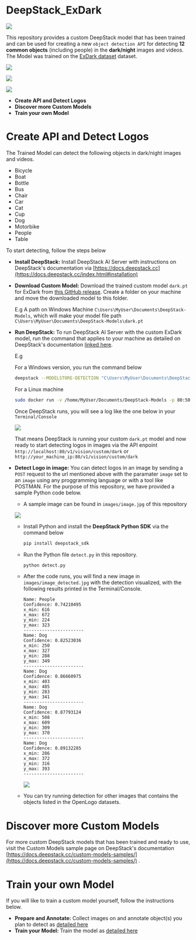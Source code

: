 # DeepStack_ExDark

![](images/1.jpg)

This repository provides a custom DeepStack model that has been trained and can be used for creating a new `object detection API` for detecting **12 common objects** (including people) in the **dark/night** images and videos. The Model was trained on the [ExDark dataset](https://github.com/cs-chan/Exclusively-Dark-Image-Dataset) dataset.


![](images/2.jpg)

![](images/3.jpg)

![](images/4.jpg)

- **Create API and Detect Logos**
- **Discover more Custom Models**
- **Train your own Model**



# Create API and Detect Logos

The Trained Model can detect the following objects in dark/night images and videos. 

- Bicycle
- Boat
- Bottle
- Bus
- Chair
- Car
- Cat
- Cup 
- Dog
- Motorbike
- People
- Table

To start detecting, follow the steps below

- **Install DeepStack:** Install DeepStack AI Server with instructions on DeepStack's documentation via [https://docs.deepstack.cc](https://docs.deepstack.cc/index.html#installation)
- **Download Custom Model:** Download the trained custom model `dark.pt` for ExDark from  [this GitHub release](https://github.com/OlafenwaMoses/DeepStack_ExDark/releases/tag/v1). Create a folder on your machine and move the downloaded model to this folder.

    E.g A path on Windows Machine `C\Users\MyUser\Documents\DeepStack-Models`, which will make your model file path `C\Users\MyUser\Documents\DeepStack-Models\dark.pt`

- **Run DeepStack:** To run DeepStack AI Server with the custom ExDark model, run the command that applies to your machine as detailed on DeepStack's documentation [linked here](https://docs.deepstack.cc/custom-models/deployment/index.html#starting-deepstack).

    E.g

    For a Windows version, you run the command below
    ```bash
    deepstack --MODELSTORE-DETECTION "C\Users\MyUser\Documents\DeepStack-Models" --PORT 80
    ```

    For a Linux machine
    ```bash
    sudo docker run -v /home/MyUser/Documents/DeepStack-Models -p 80:5000 deepquestai/deepstack
    ```
    Once DeepStack runs, you will see a log like the one below in your `Terminal/Console`

    ![](images/deepstack-log.png)

    That means DeepStack is running your custom `dark.pt` model and now ready to start detecting logos in images via the API enpoint `http://localhost:80/v1/vision/custom/dark` or `http://your_machine_ip:80/v1/vision/custom/dark`

- **Detect Logo in image:** You can detect logos in an image by sending a `POST` request to the url mentioned above with the paramater `image` set to an `image` using any proggramming language or with a tool like POSTMAN. For the purpose of this repository, we have provided a sample Python code below.

    - A sample image can be found in `images/image.jpg` of this repository


    ![](images/image.jpg)

    - Install Python and install the **DeepStack Python SDK** via the command below
        ```bash
        pip install deepstack_sdk
        ```
    - Run the Python file `detect.py` in this repository.

        ```bash
        python detect.py
        ```
    - After the code runs, you will find a new image in `images/image_detected.jpg` with the detection visualized, with the following results printed in the Terminal/Console.

        ```
        Name: People
        Confidence: 0.74210495
        x_min: 616
        x_max: 672
        y_min: 224
        y_max: 323
        -----------------------
        Name: Dog
        Confidence: 0.82523036
        x_min: 250
        x_max: 327
        y_min: 288
        y_max: 349
        -----------------------
        Name: Dog
        Confidence: 0.86660975
        x_min: 403
        x_max: 485
        y_min: 283
        y_max: 341
        -----------------------
        Name: Dog
        Confidence: 0.87793124
        x_min: 508
        x_max: 609
        y_min: 309
        y_max: 370
        -----------------------
        Name: Dog
        Confidence: 0.89132285
        x_min: 286
        x_max: 372
        y_min: 316
        y_max: 393
        -----------------------
        ```

        ![](images/image_new.jpg)
    - You can try running detection for other images that contains the objects listed in the OpenLogo datasets.

# Discover more Custom Models

For more custom DeepStack models that has been trained and ready to use, visit the Custom Models sample page on DeepStack's documentation [https://docs.deepstack.cc/custom-models-samples/](https://docs.deepstack.cc/custom-models-samples/) .



# Train your own Model

If you will like to train a custom model yourself, follow the instructions below.

- **Prepare and Annotate:** Collect images on and annotate object(s) you plan to detect as [ detailed here ](https://docs.deepstack.cc/custom-models/datasetprep/index.html)
- **Train your Model:** Train the model as [detailed here](https://docs.deepstack.cc/custom-models/training/index.html)